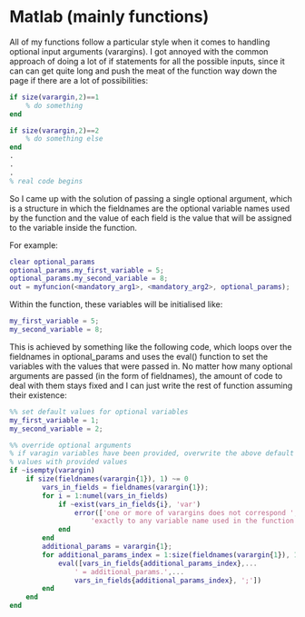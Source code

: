 # Matlab (mainly functions)

All of my functions follow a particular style when it comes to handling
optional input arguments (varargins). I got annoyed with the common approach
of doing a lot of if statements for all the possible inputs, since it can can
get quite long and push the meat of the function way down the page if there are
a lot of possibilities:
``` matlab
if size(varargin,2)==1
    % do something
end

if size(varargin,2)==2
    % do something else
end
.
.
.
% real code begins 
```

So I came up with the solution of passing a single optional argument, which is
a structure in which the fieldnames are the optional variable names used by the
function and the value of each field is the value that will be assigned to the
variable inside the function.

For example: 
``` matlab
clear optional_params
optional_params.my_first_variable = 5;
optional_params.my_second_variable = 8;
out = myfuncion(<mandatory_arg1>, <mandatory_arg2>, optional_params);
```

Within the function, these variables will be initialised like:
``` matlab
my_first_variable = 5;
my_second_variable = 8;
```

This is achieved by something like the following code, which loops over the
fieldnames in optional_params and uses the eval() function to set the variables
with the values that were passed in. No matter how many optional arguments are
passed (in the form of fieldnames), the amount of code to deal with them stays
fixed and I can just write the rest of function assuming their existence:
``` matlab
%% set default values for optional variables
my_first_variable = 1;
my_second_variable = 2;

%% override optional arguments
% if varagin variables have been provided, overwrite the above default
% values with provided values
if ~isempty(varargin)
    if size(fieldnames(varargin{1}), 1) ~= 0
        vars_in_fields = fieldnames(varargin{1});
        for i = 1:numel(vars_in_fields)
            if ~exist(vars_in_fields{i}, 'var')
                error(['one or more of varargins does not correspond ',...
                    'exactly to any variable name used in the function'])
            end
        end
        additional_params = varargin{1};
        for additional_params_index = 1:size(fieldnames(varargin{1}), 1)
            eval([vars_in_fields{additional_params_index},...
                ' = additional_params.',...
                vars_in_fields{additional_params_index}, ';'])
        end
    end
end
```
